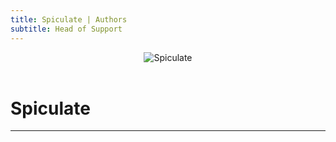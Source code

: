 ```yaml
---
title: Spiculate | Authors
subtitle: Head of Support
---
```

<header class="md-post__header">
      <nav class="md-post__authors md-typeset" style="margin:0px !important;">
          <span class="md-author">
            <img src="https://github.com/spiculate.png" alt="Spiculate">
          </span>
      </nav>
</header>

# Spiculate

---